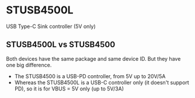 # STUSB4500L
USB Type-C Sink controller (5V only)

## STUSB4500L vs STUSB4500
Both devices have the same package and same device ID. But they have one big difference.

- The STUSB4500 is a USB-PD controller, from 5V up to 20V/5A
- Whereas the STUSB4500L is a USB-C controller only (it doesn't support PD), so it is for VBUS = 5V only (up to 5V/3A)
